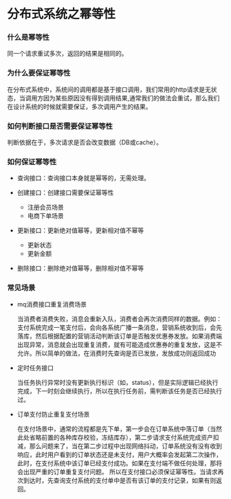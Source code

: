 # 分布式系统之幂等性

### 什么是幂等性

同一个请求重试多次，返回的结果是相同的。

### 为什么要保证幂等性

在分布式系统中，系统间的调用都是基于接口调用，我们常用的http请求是无状态，当调用方因为某些原因没有得到调用结果,通常我们的做法会重试，那么我们在设计系统的时候就需要保证，多次调用产生的结果。

### 如何判断接口是否需要保证幂等性

判断依据在于，多次请求是否会改变数据（DB或cache）。

### 如何保证幂等性

- 查询接口：查询接口本身就是幂等的，无需处理。

- 创建接口：创建接口需要保证幂等性
  - 注册会员场景
  - 电商下单场景
- 更新接口：更新绝对值幂等，更新相对值不幂等
  - 更新状态
  - 更新金额
- 删除接口：删除绝对值幂等，删除相对值不幂等

### 常见场景

- mq消费接口重复消费场景

  当消费者消费失败，消息会重新入队，消费者会再次消费同样的数据。例如：支付系统完成一笔支付后，会向各系统广播一条消息，营销系统收到后，会先落库，然后根据配置的营销活动判断该订单是否触发优惠券发放。如果消费端出现异常，消息就会出现重复消费，就有可能造成优惠券的重复发放，这是不允许。所以简单的做法，在消费时先查询是否已发放，发放成功则返回成功

- 定时任务接口

  当任务执行异常时没有更新执行标识（如，status），但是实际逻辑已经执行完成，下一时刻会继续执行，所以在执行任务前，需判断该任务是否已经执行过。

- 订单支付防止重复支付场景

  在支付场景中，通常的流程都是先下单，第一步会在订单系统中落订单（当然此处省略前置的各种库存校验，冻结库存），第二步请求支付系统完成资产扣减，那么问题来了，当在第二步过程中出现网络抖动，订单系统没有没有收到响应，此时用户看到的订单状态还是未支付，用户大概率会发起第二次操作，此时，在支付系统中该订单已经支付成功。如果在支付端不做任何处理，那将会出现严重的订单重复支付问题。
  所以在支付接口必须保证幂等性。当请求再次到达时，先查询支付系统的支付单中是否有该订单的支付记录，如果有则返回。

